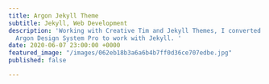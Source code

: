 ```yaml
---
title: Argon Jekyll Theme
subtitle: Jekyll, Web Development
description: 'Working with Creative Tim and Jekyll Themes, I converted the popular
  Argon Design System Pro to work with Jekyll. '
date: 2020-06-07 23:00:00 +0000
featured_image: "/images/062eb18b3a6a6b4b7ff0d36ce707edbe.jpg"
published: false

---
```

